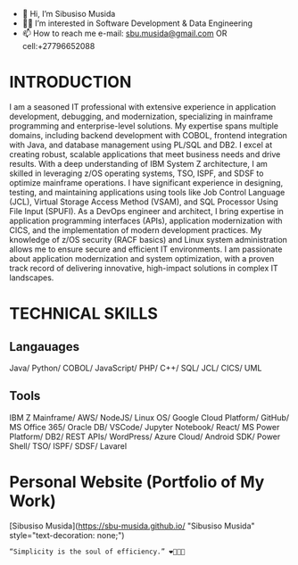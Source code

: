 - 👋 Hi, I’m Sibusiso Musida
- 👨‍💻 I’m interested in Software Development & Data Engineering
- 📫 How to reach me e-mail: sbu.musida@gmail.com OR cell:+27796652088

# INTRODUCTION
I am a seasoned IT professional with extensive experience in application development, debugging, and modernization, specializing in mainframe programming and enterprise-level solutions. My expertise spans multiple domains, including backend development with COBOL, frontend integration with Java, and database management using PL/SQL and DB2. I excel at creating robust, scalable applications that meet business needs and drive results.
With a deep understanding of IBM System Z architecture, I am skilled in leveraging z/OS operating systems, TSO, ISPF, and SDSF to optimize mainframe operations. I have significant experience in designing, testing, and maintaining applications using tools like Job Control Language (JCL), Virtual Storage Access Method (VSAM), and SQL Processor Using File Input (SPUFI).
As a DevOps engineer and architect, I bring expertise in application programming interfaces (APIs), application modernization with CICS, and the implementation of modern development practices. My knowledge of z/OS security (RACF basics) and Linux system administration allows me to ensure secure and efficient IT environments.
I am passionate about application modernization and system optimization, with a proven track record of delivering innovative, high-impact solutions in complex IT landscapes.

# TECHNICAL SKILLS
## Langauages
Java/ Python/ COBOL/ JavaScript/ PHP/ C++/ SQL/ JCL/ CICS/ UML

## Tools
IBM Z Mainframe/ AWS/ NodeJS/ Linux OS/ Google Cloud Platform/ GitHub/ MS Office 365/ Oracle DB/ VSCode/ Jupyter Notebook/ React/ MS Power Platform/ DB2/ REST APIs/ WordPress/ Azure Cloud/ Android SDK/ Power Shell/ TSO/ ISPF/ SDSF/ Lavarel

# Personal Website (Portfolio of My Work)
[Sibusiso Musida](https://sbu-musida.github.io/ "Sibusiso Musida" style="text-decoration: none;")


```
“Simplicity is the soul of efficiency.” ❤️‍🔥👨‍💻
```



